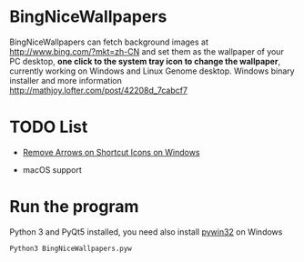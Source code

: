 # BingNiceWallpapers
BingNiceWallpapers can fetch background images at http://www.bing.com/?mkt=zh-CN and set them as the wallpaper of your PC desktop, **one click to the system tray icon to change the wallpaper**, currently working on Windows and Linux Genome desktop. Windows binary installer and more information http://mathjoy.lofter.com/post/42208d_7cabcf7


# TODO List
 - [Remove Arrows on Shortcut Icons on Windows](http://www.howtogeek.com/howto/windows-vista/disable-shortcut-icon-arrow-overlay-in-windows-vista/)

 - macOS support

# Run the program 
Python 3 and PyQt5 installed, you need also install [pywin32](http://sourceforge.net/projects/pywin32/files/) on Windows 


    Python3 BingNiceWallpapers.pyw

